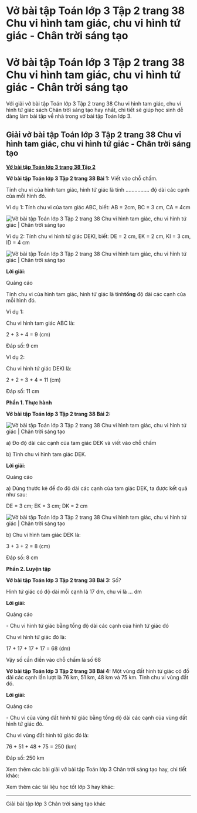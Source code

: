 # Vở bài tập Toán lớp 3 Tập 2 trang 38 Chu vi hình tam giác, chu vi hình tứ giác - Chân trời sáng tạo

# Vở bài tập Toán lớp 3 Tập 2 trang 38 Chu vi hình tam giác, chu vi hình tứ giác - Chân trời sáng tạo

Với giải vở bài tập Toán lớp 3 Tập 2 trang 38 Chu vi hình tam giác, chu vi hình tứ giác sách Chân trời sáng tạo hay nhất, chi tiết sẽ giúp học sinh dễ dàng làm bài tập về nhà trong vở bài tập Toán lớp 3.

## Giải vở bài tập Toán lớp 3 Tập 2 trang 38 Chu vi hình tam giác, chu vi hình tứ giác - Chân trời sáng tạo

[**Vở bài tập Toán lớp 3 trang 38 Tập 2**](https://vietjack.com/vbt-toan-3-ct/vbt-toan-lop-3-trang-38-tap-2.jsp)

**Vở bài tập Toán lớp 3 Tập 2 trang 38 Bài 1:** Viết vào chỗ chấm.

Tính chu vi của hình tam giác, hình tứ giác là tính ……………. độ dài các cạnh của mỗi hình đó.

Ví dụ 1: Tính chu vi của tam giác ABC, biết: AB = 2cm, BC = 3 cm, CA = 4cm

![Vở bài tập Toán lớp 3 Tập 2 trang 38 Chu vi hình tam giác, chu vi hình tứ giác | Chân trời sáng tạo ](https://vietjack.com/vbt-toan-3-ct/images/chu-vi-hinh-tam-giac-chu-vi-hinh-tu-giac.PNG)

Ví dụ 2: Tính chu vi hình tứ giác DEKI, biết: DE = 2 cm, EK = 2 cm, KI = 3 cm, ID = 4 cm

![Vở bài tập Toán lớp 3 Tập 2 trang 38 Chu vi hình tam giác, chu vi hình tứ giác | Chân trời sáng tạo ](https://vietjack.com/vbt-toan-3-ct/images/chu-vi-hinh-tam-giac-chu-vi-hinh-tu-giac-1.PNG)

**Lời giải:**

Quảng cáo

Tính chu vi của hình tam giác, hình tứ giác là tính**tổng** độ dài các cạnh của mỗi hình đó.

Ví dụ 1:

Chu vi hình tam giác ABC là:

2 + 3 + 4 = 9 (cm)

Đáp số: 9 cm

Ví dụ 2:

Chu vi hình tứ giác DEKI là:

2 + 2 + 3 + 4 = 11 (cm)

Đáp số: 11 cm

**Phần 1. Thực hành**

**Vở bài tập Toán lớp 3 Tập 2 trang 38 Bài 2:**

![Vở bài tập Toán lớp 3 Tập 2 trang 38 Chu vi hình tam giác, chu vi hình tứ giác | Chân trời sáng tạo ](https://vietjack.com/vbt-toan-3-ct/images/chu-vi-hinh-tam-giac-chu-vi-hinh-tu-giac-2.PNG)

a) Đo độ dài các cạnh của tam giác DEK và viết vào chỗ chấm

b) Tính chu vi hình tam giác DEK.

**Lời giải:**

Quảng cáo

a) Dùng thước kẻ để đo độ dài các cạnh của tam giác DEK, ta được kết quả như sau:

DE = 3 cm; EK = 3 cm; DK = 2 cm

![Vở bài tập Toán lớp 3 Tập 2 trang 38 Chu vi hình tam giác, chu vi hình tứ giác | Chân trời sáng tạo ](https://vietjack.com/vbt-toan-3-ct/images/chu-vi-hinh-tam-giac-chu-vi-hinh-tu-giac-3.PNG)

b) Chu vi hình tam giác DEK là:

3 + 3 + 2 = 8 (cm)

Đáp số: 8 cm

**Phần 2. Luyện tập**

**Vở bài tập Toán lớp 3 Tập 2 trang 38 Bài 3:** Số?

Hình tứ giác có độ dài mỗi cạnh là 17 dm, chu vi là … dm

**Lời giải:**

Quảng cáo

\- Chu vi hình tứ giác bằng tổng độ dài các cạnh của hình tứ giác đó

Chu vi hình tứ giác đó là:

17 + 17 + 17 + 17 = 68 (dm)

Vậy số cần điền vào chỗ chấm là số 68

**Vở bài tập Toán lớp 3 Tập 2 trang 38 Bài 4:** Một vùng đất hình tứ giác có đồ dài các cạnh lần lượt là 76 km, 51 km, 48 km và 75 km. Tinh chu vi vùng đất đó.

**Lời giải:**

Quảng cáo

\- Chu vi của vùng đất hình tứ giác bằng tổng độ dài các cạnh của vùng đất hình tứ giác đó.

Chu vi vùng đất hình tứ giác đó là:

76 + 51 + 48 + 75 = 250 (km)

Đáp số: 250 km

Xem thêm các bài giải vở bài tập Toán lớp 3 Chân trời sáng tạo hay, chi tiết khác:

Xem thêm các tài liệu học tốt lớp 3 hay khác:

* * *

Giải bài tập lớp 3 Chân trời sáng tạo khác
